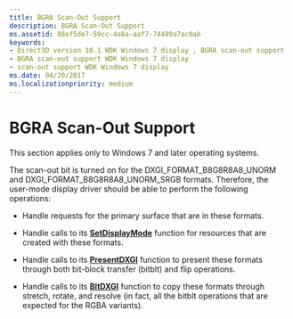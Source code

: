```yaml
---
title: BGRA Scan-Out Support
description: BGRA Scan-Out Support
ms.assetid: 88ef5de7-59cc-4a8a-aaf7-74489a7ac0ab
keywords:
- Direct3D version 10.1 WDK Windows 7 display , BGRA scan-out support
- BGRA scan-out support WDK Windows 7 display
- scan-out support WDK Windows 7 display
ms.date: 04/20/2017
ms.localizationpriority: medium
---
```


# BGRA Scan-Out Support


This section applies only to Windows 7 and later operating systems.

The scan-out bit is turned on for the DXGI\_FORMAT\_B8G8R8A8\_UNORM and DXGI\_FORMAT\_B8G8R8A8\_UNORM\_SRGB formats. Therefore, the user-mode display driver should be able to perform the following operations:

-   Handle requests for the primary surface that are in these formats.

-   Handle calls to its [**SetDisplayMode**](/windows-hardware/drivers/ddi/d3dumddi/nc-d3dumddi-pfnd3dddi_setdisplaymode) function for resources that are created with these formats.

-   Handle calls to its [**PresentDXGI**](/windows-hardware/drivers/ddi/dxgiddi/ns-dxgiddi-dxgi_ddi_base_functions) function to present these formats through both bit-block transfer (bitblt) and flip operations.

-   Handle calls to its [**BltDXGI**](/windows-hardware/drivers/ddi/dxgiddi/ns-dxgiddi-dxgi_ddi_base_functions) function to copy these formats through stretch, rotate, and resolve (in fact, all the bitblt operations that are expected for the RGBA variants).

 

